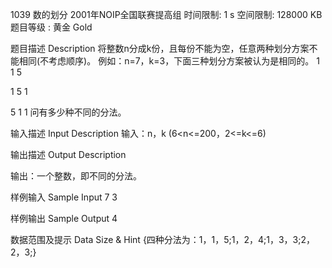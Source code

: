 1039 数的划分  2001年NOIP全国联赛提高组
 时间限制: 1 s
 空间限制: 128000 KB
 题目等级 : 黄金 Gold

题目描述 Description
将整数n分成k份，且每份不能为空，任意两种划分方案不能相同(不考虑顺序)。
例如：n=7，k=3，下面三种划分方案被认为是相同的。
1 1 5

1 5 1

5 1 1
问有多少种不同的分法。

输入描述 Input Description
输入：n，k (6<n<=200，2<=k<=6)

输出描述 Output Description

输出：一个整数，即不同的分法。

样例输入 Sample Input
 7 3

样例输出 Sample Output
4

数据范围及提示 Data Size & Hint
 {四种分法为：1，1，5;1，2，4;1，3，3;2，2，3;}